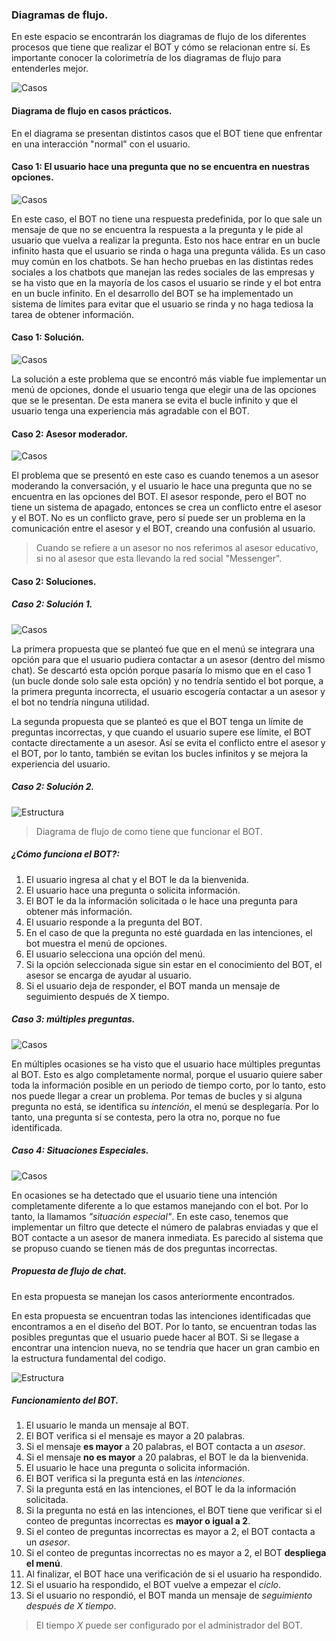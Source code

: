 ### Diagramas de flujo.
En este espacio se encontrarán los diagramas de flujo de los diferentes procesos que tiene que realizar el BOT y cómo se relacionan entre sí.
Es importante conocer la colorimetría de los diagramas de flujo para entenderles mejor.

![Casos](../img/colorimetria.png)

#### Diagrama de flujo en casos prácticos. 
En el diagrama se presentan distintos casos que el BOT tiene que enfrentar en una interacción "normal" con el usuario.

#### Caso 1: El usuario hace una pregunta que no se encuentra en nuestras opciones.

![Casos](../img/Caso%201%20.png)

En este caso, el BOT no tiene una respuesta predefinida, por lo que sale un mensaje de que no se encuentra la respuesta a la pregunta y le pide al usuario que vuelva a realizar la pregunta.
Esto nos hace entrar en un bucle infinito hasta que el usuario se rinda o haga una pregunta válida. Es un caso muy común en los chatbots. Se han hecho pruebas en las distintas redes sociales a los chatbots que manejan las redes sociales de las empresas y se ha visto que en la mayoría de los casos el usuario se rinde y el bot entra en un bucle infinito.
En el desarrollo del BOT se ha implementado un sistema de límites para evitar que el usuario se rinda y no haga tediosa la tarea de obtener información.

#### Caso 1: Solución.

![Casos](../img/Solucion%20Caso%201.png)

La solución a este problema que se encontró más viable fue implementar un menú de opciones, donde el usuario tenga que elegir una de las opciones que se le presentan. De esta manera se evita el bucle infinito y que el usuario tenga una experiencia más agradable con el BOT.


#### Caso 2: Asesor moderador.

![Casos](../img/Caso%202.png)

El problema que se presentó en este caso es cuando tenemos a un asesor moderando la conversación, y el usuario le hace una pregunta que no se encuentra en las opciones del BOT. El asesor responde, pero el BOT no tiene un sistema de apagado, entonces se crea un conflicto entre el asesor y el BOT. No es un conflicto grave, pero sí puede ser un problema en la comunicación entre el asesor y el BOT, creando una confusión al usuario.
>Cuando se refiere a un asesor no nos referimos al asesor educativo, si no al asesor que esta llevando la red social "Messenger".

#### Caso 2: Soluciones.

##### Caso 2: Solución 1.
![Casos](../img/Propuesta%201.png)

La primera propuesta que se planteó fue que en el menú se integrara una opción para que el usuario pudiera contactar a un asesor (dentro del mismo chat). Se descartó esta opción porque pasaría lo mismo que en el caso 1 (un bucle donde solo sale esta opción) y no tendría sentido el bot porque, a la primera pregunta incorrecta, el usuario escogería contactar a un asesor y el bot no tendría ninguna utilidad.

La segunda propuesta que se planteó es que el BOT tenga un límite de preguntas incorrectas, y que cuando el usuario supere ese límite, el BOT contacte directamente a un asesor. Así se evita el conflicto entre el asesor y el BOT, por lo tanto, también se evitan los bucles infinitos y se mejora la experiencia del usuario.
##### Caso 2: Solución 2.
![Estructura](../img/Estructura.png)
>Diagrama de flujo de como tiene que funcionar el BOT.
##### ¿Cómo funciona el BOT?:
1. El usuario ingresa al chat y el BOT le da la bienvenida.
2. El usuario hace una pregunta o solicita información.
3. El BOT le da la información solicitada o le hace una pregunta para obtener más información.
4. El usuario responde a la pregunta del BOT.
5. En el caso de que la pregunta no esté guardada en las intenciones, el bot muestra el menú de opciones.
6. El usuario selecciona una opción del menú.
7. Si la opción seleccionada sigue sin estar en el conocimiento del BOT, el asesor se encarga de ayudar al usuario.
8. Si el usuario deja de responder, el BOT manda un mensaje de seguimiento después de X tiempo.
[^1]: El tiempo X puede ser configurado por el administrador del BOT. 
[^2]: Ya se encuentran implementadas las soluciones de los casos de uso.

##### Caso 3: múltiples preguntas.

![Casos](../img/Caso%203.png)

En múltiples ocasiones se ha visto que el usuario hace múltiples preguntas al BOT. Esto es algo completamente normal, porque el usuario quiere saber toda la información posible en un periodo de tiempo corto, por lo tanto, esto nos puede llegar a crear un problema. Por temas de bucles y si alguna pregunta no está, se identifica su *intención*, el menú se desplegaría. Por lo tanto, una pregunta sí se contesta, pero la otra no, porque no fue identificada.

##### Caso 4: Situaciones Especiales.

![Casos](../img/Caso%204.png)

En ocasiones se ha detectado que el usuario tiene una intención completamente diferente a lo que estamos manejando con el bot. Por lo tanto, la llamamos *"situación especial"*. En este caso, tenemos que implementar un filtro que detecte el número de palabras enviadas y que el BOT contacte a un asesor de manera inmediata. Es parecido al sistema que se propuso cuando se tienen más de dos preguntas incorrectas.

##### Propuesta de flujo de chat.

En esta propuesta se manejan los casos anteriormente encontrados.

En esta propuesta se encuentran todas las intenciones identificadas que encontramos a en el diseño del BOT. Por lo tanto, se encuentran todas las posibles preguntas que el usuario puede hacer al BOT. Si se llegase a encontrar una intencion nueva, no se tendria que hacer un gran cambio en la estructura fundamental del codigo.

![Estructura](../img/Flujosdechat.png)

##### Funcionamiento del BOT.

1. El usuario le manda un mensaje al BOT.
2. El BOT verifica si el mensaje es mayor a 20 palabras.
3. Si el mensaje **es mayor** a 20 palabras, el BOT contacta a un *asesor*.
4. Si el mensaje **no es mayor** a 20 palabras, el BOT le da la bienvenida.
5. El usuario le hace una pregunta o solicita información.
6. El BOT verifica si la pregunta está en las *intenciones*.
7. Si la pregunta está en las intenciones, el BOT le da la información solicitada.
8. Si la pregunta no está en las intenciones, el BOT tiene que verificar si el conteo de preguntas incorrectas es **mayor o igual a 2**.
9. Si el conteo de preguntas incorrectas es mayor a 2, el BOT contacta a un *asesor*.
10. Si el conteo de preguntas incorrectas no es mayor a 2, el BOT **despliega el menú**.
11. Al finalizar, el BOT hace una verificación de si el usuario ha respondido.
12. Si el usuario ha respondido, el BOT vuelve a empezar el *ciclo*.
13. Si el usuario no respondió, el BOT manda un mensaje de *seguimiento después de X tiempo*.
> El tiempo *X* puede ser configurado por el administrador del BOT.


